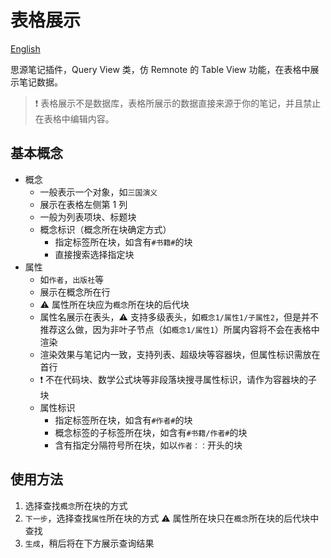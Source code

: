 # 表格展示

[English](./README_en_US.md)

思源笔记插件，Query View 类，仿 Remnote 的 Table View 功能，在表格中展示笔记数据。

> ❗ 表格展示不是数据库，表格所展示的数据直接来源于你的笔记，并且禁止在表格中编辑内容。

## 基本概念

- 概念
  - 一般表示一个对象，如`三国演义`
  - 展示在表格左侧第 1 列
  - 一般为列表项块、标题块
  - 概念标识（概念所在块确定方式）
    - 指定标签所在块，如含有`#书籍#`的块
    - 直接搜索选择指定块
- 属性
  - 如`作者`，`出版社`等
  - 展示在概念所在行
  - ⚠️ 属性所在块应为`概念`所在块的后代块
  - 属性名展示在表头，⚠️ 支持多级表头，如`概念1/属性1/子属性2`，但是并不推荐这么做，因为非叶子节点（如`概念1/属性1`）所属内容将不会在表格中渲染
  - 渲染效果与笔记内一致，支持列表、超级块等容器块，但属性标识需放在首行
  - ❗ 不在代码块、数学公式块等非段落块搜寻属性标识，请作为容器块的子块
  - 属性标识
    - 指定标签所在块，如含有`#作者#`的块
    - 概念标签的子标签所在块，如含有`#书籍/作者#`的块
    - 含有指定分隔符号所在块，如以`作者：：`开头的块

## 使用方法

1. 选择查找`概念`所在块的方式
2. `下一步`，选择查找`属性`所在块的方式
   ⚠️ 属性所在块只在`概念`所在块的后代块中查找
3. `生成`，稍后将在下方展示查询结果
